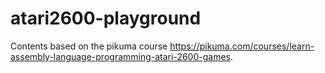 # atari2600-playground

Contents based on the pikuma course https://pikuma.com/courses/learn-assembly-language-programming-atari-2600-games. 
